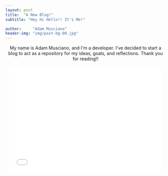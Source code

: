 ```yaml
---
layout: post
title:  "A New Blog!"
subtitle: "Hey Hi Hello!! It's Me!"

author:     "Adam Musciano"
header-img: "img/post-bg-00.jpg"
---
```




<div style="text-align:center;">
  My name is Adam Musciano, and I'm a developer. I've decided to start a blog to act as a repository for my ideas,
  goals, and reflections. Thank you for reading!!

  <br>
  <br>

  <iframe src="//giphy.com/embed/3o7TKnqKj5vE0kC0ik?html5=true" width="480" height="330" frameBorder="0" class="giphy-embed" allowFullScreen></iframe>

</div>
